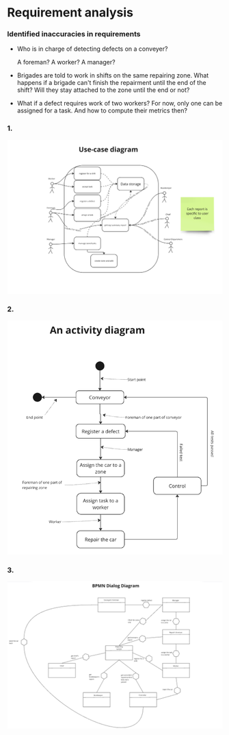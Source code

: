 # Requirement analysis

### Identified inaccuracies in requirements

* Who is in charge of detecting defects on a conveyer? 

    A foreman? A worker? A manager?
* Brigades are told to work in shifts on the same repairing zone. What happens if a brigade can't finish the repairment until the end
of the shift? Will they stay attached to the zone until the end or not?

* What if a defect requires work of two workers? For now, only one can be assigned for a task. And how to compute their metrics then?

### 1.
![Use-case diagram](images/SD1.png)


### 2.
![Activity diagram](images/SD2.png)


### 3.
![BPMN Dialog Diagram](images/SD3.png)
